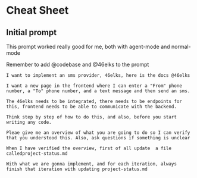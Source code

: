 # Cheat Sheet

## Initial prompt
This prompt worked really good for me, both with agent-mode and normal-mode

Remember to add @codebase and @46elks to the prompt
```
I want to implement an sms provider, 46elks, here is the docs @46elks

I want a new page in the frontend where I can enter a "From" phone number, a "To" phone number, and a text message and then send an sms. 

The 46elks needs to be integrated, there needs to be endpoints for this, frontend needs to be able to communicate with the backend.

Think step by step of how to do this, and also, before you start writing any code. 

Pleae give me an overview of what you are going to do so I can verify that you understood this. Also, ask questions if something is unclear

When I have verified the overview, first of all update  a file calledproject-status.md 

With what we are gonna implement, and for each iteration, always finish that iteration with updating project-status.md
```